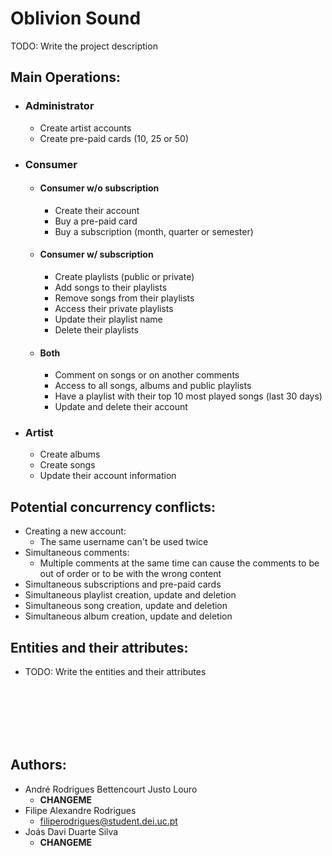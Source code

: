 # Oblivion Sound
TODO: Write the project description

## Main Operations:
* ### **Administrator**
  - Create artist accounts
  - Create pre-paid cards (10, 25 or 50)
* ### **Consumer**
  - #### Consumer w/o subscription
    - Create their account
    - Buy a pre-paid card
    - Buy a subscription (month, quarter or semester)
  - #### Consumer w/ subscription
    - Create playlists (public or private)
    - Add songs to their playlists
    - Remove songs from their playlists
    - Access their private playlists
    - Update their playlist name
    - Delete their playlists
  - #### Both
    - Comment on songs or on another comments
    - Access to all songs, albums and public playlists
    - Have a playlist with their top 10 most played songs (last 30 days)
    - Update and delete their account
* ### **Artist**
  - Create albums
  - Create songs
  - Update their account information

## Potential concurrency conflicts:
- Creating a new account:
  - The same username can't be used twice
- Simultaneous comments:
  - Multiple comments at the same time can cause the comments to be out of order or to be with the wrong content
- Simultaneous subscriptions and pre-paid cards
- Simultaneous playlist creation, update and deletion
- Simultaneous song creation, update and deletion
- Simultaneous album creation, update and deletion

## Entities and their attributes:
- TODO: Write the entities and their attributes

<br>
<br>
<br>
<br>
<br>

## Authors:
- André Rodrigues Bettencourt Justo Louro
  - **CHANGEME**
- Filipe Alexandre Rodrigues
  - filiperodrigues@student.dei.uc.pt
- Joás Davi Duarte Silva
  - **CHANGEME**
